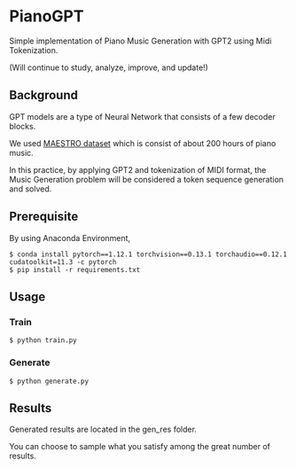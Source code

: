 # PianoGPT
Simple implementation of Piano Music Generation with GPT2 using Midi Tokenization.

(Will continue to study, analyze, improve, and update!)

## Background
GPT models are a type of Neural Network that consists of a few decoder blocks.

We used [MAESTRO dataset](https://magenta.tensorflow.org/datasets/maestro) which is consist of about 200 hours of piano music.

In this practice, by applying GPT2 and tokenization of MIDI format, the Music Generation problem will be considered a token sequence generation and solved.

## Prerequisite
By using Anaconda Environment,
```
$ conda install pytorch==1.12.1 torchvision==0.13.1 torchaudio==0.12.1 cudatoolkit=11.3 -c pytorch
$ pip install -r requirements.txt
```

## Usage

### Train
```
$ python train.py
```
### Generate
```
$ python generate.py
```
## Results
Generated results are located in the gen_res folder.

You can choose to sample what you satisfy among the great number of results.

